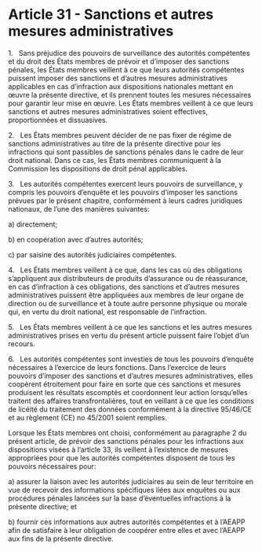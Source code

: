 # Article 31 - Sanctions et autres mesures administratives


1.   Sans préjudice des pouvoirs de surveillance des autorités compétentes et du droit des États membres de prévoir et d’imposer des sanctions pénales, les États membres veillent à ce que leurs autorités compétentes puissent imposer des sanctions et d’autres mesures administratives applicables en cas d’infraction aux dispositions nationales mettant en œuvre la présente directive, et ils prennent toutes les mesures nécessaires pour garantir leur mise en œuvre. Les États membres veillent à ce que leurs sanctions et autres mesures administratives soient effectives, proportionnées et dissuasives.

2.   Les États membres peuvent décider de ne pas fixer de régime de sanctions administratives au titre de la présente directive pour les infractions qui sont passibles de sanctions pénales dans le cadre de leur droit national. Dans ce cas, les États membres communiquent à la Commission les dispositions de droit pénal applicables.

3.   Les autorités compétentes exercent leurs pouvoirs de surveillance, y compris les pouvoirs d’enquête et les pouvoirs d’imposer les sanctions prévues par le présent chapitre, conformément à leurs cadres juridiques nationaux, de l’une des manières suivantes:

a) directement;

b) en coopération avec d’autres autorités;

c) par saisine des autorités judiciaires compétentes.

4.   Les États membres veillent à ce que, dans les cas où des obligations s’appliquent aux distributeurs de produits d’assurance ou de réassurance, en cas d’infraction à ces obligations, des sanctions et d’autres mesures administratives puissent être appliquées aux membres de leur organe de direction ou de surveillance et à toute autre personne physique ou morale qui, en vertu du droit national, est responsable de l’infraction.

5.   Les États membres veillent à ce que les sanctions et les autres mesures administratives prises en vertu du présent article puissent faire l’objet d’un recours.

6.   Les autorités compétentes sont investies de tous les pouvoirs d’enquête nécessaires à l’exercice de leurs fonctions. Dans l’exercice de leurs pouvoirs d’imposer des sanctions et d’autres mesures administratives, elles coopèrent étroitement pour faire en sorte que ces sanctions et mesures produisent les résultats escomptés et coordonnent leur action lorsqu’elles traitent des affaires transfrontalières, tout en veillant à ce que les conditions de licéité du traitement des données conformément à la directive 95/46/CE et au règlement (CE) no 45/2001 soient remplies.

Lorsque les États membres ont choisi, conformément au paragraphe 2 du présent article, de prévoir des sanctions pénales pour les infractions aux dispositions visées à l’article 33, ils veillent à l’existence de mesures appropriées pour que les autorités compétentes disposent de tous les pouvoirs nécessaires pour:

a) assurer la liaison avec les autorités judiciaires au sein de leur territoire en vue de recevoir des informations spécifiques liées aux enquêtes ou aux procédures pénales lancées sur la base d’éventuelles infractions à la présente directive; et

b) fournir ces informations aux autres autorités compétentes et à l’AEAPP afin de satisfaire à leur obligation de coopérer entre elles et avec l’AEAPP aux fins de la présente directive.
